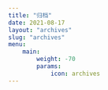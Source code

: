 ```yaml
---
title: "归档"
date: 2021-08-17
layout: "archives"
slug: "archives"
menu:
    main:
        weight: -70
        params: 
            icon: archives
---
```

